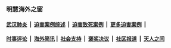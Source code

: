 
### 明慧海外之窗

####  [武汉肺炎](indexes/365.md?t=05150601) &nbsp;|&nbsp;  [迫害案例综述](indexes/328.md?t=05150601) &nbsp;|&nbsp; [迫害致死案例](indexes/277.md?t=05150601)  &nbsp;|&nbsp; [更多迫害案例](indexes/81.md?t=05150601)  &nbsp;|&nbsp; 
####  [时事评论](indexes/19.md?t=05150601) &nbsp;|&nbsp; [海外简讯](indexes/245.md?t=05150601)&nbsp;|&nbsp;  [社会支持](indexes/140.md?t=05150601) &nbsp;|&nbsp; [褒奖决议](indexes/282.md?t=05150601) &nbsp;|&nbsp; [社区报道](indexes/91.md?t=05150601)  &nbsp;|&nbsp; [天人之间](indexes/78.md?t=05150601) 

